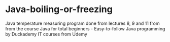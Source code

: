 # Java-boiling-or-freezing
Java temperature measuring program done from lectures 8, 9 and 11 from from the course Java for total beginners - Easy-to-follow Java programming by Duckademy IT courses from Udemy
